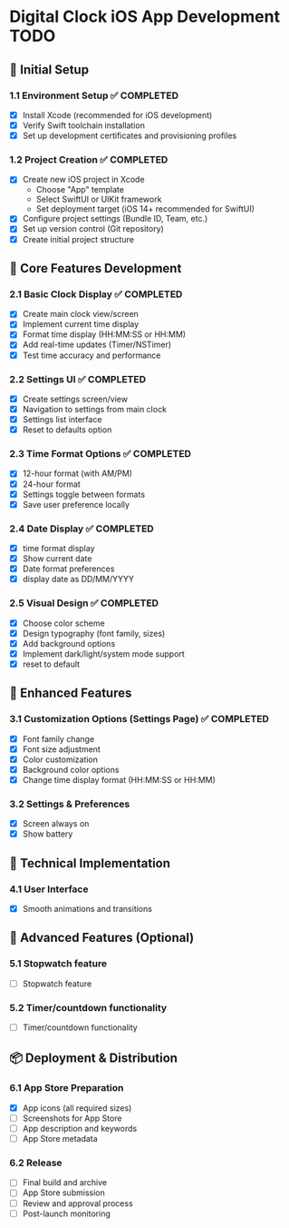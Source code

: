 # Digital Clock iOS App Development TODO

## 🚀 Initial Setup

### 1.1 Environment Setup ✅ COMPLETED
- [x] Install Xcode (recommended for iOS development)
- [x] Verify Swift toolchain installation
- [x] Set up development certificates and provisioning profiles

### 1.2 Project Creation ✅ COMPLETED
- [x] Create new iOS project in Xcode
  - Choose "App" template
  - Select SwiftUI or UIKit framework
  - Set deployment target (iOS 14+ recommended for SwiftUI)
- [x] Configure project settings (Bundle ID, Team, etc.)
- [x] Set up version control (Git repository)
- [x] Create initial project structure

## 📱 Core Features Development

### 2.1 Basic Clock Display ✅ COMPLETED
- [x] Create main clock view/screen
- [x] Implement current time display
- [x] Format time display (HH:MM:SS or HH:MM)
- [x] Add real-time updates (Timer/NSTimer)
- [x] Test time accuracy and performance

### 2.2 Settings UI ✅ COMPLETED
- [x] Create settings screen/view
- [x] Navigation to settings from main clock
- [x] Settings list interface
- [x] Reset to defaults option

### 2.3 Time Format Options ✅ COMPLETED
- [x] 12-hour format (with AM/PM)
- [x] 24-hour format
- [x] Settings toggle between formats
- [x] Save user preference locally

### 2.4 Date Display ✅ COMPLETED
- [x] time format display 
- [x] Show current date
- [x] Date format preferences
- [x] display date as DD/MM/YYYY 

### 2.5 Visual Design ✅ COMPLETED
- [x] Choose color scheme
- [x] Design typography (font family, sizes)
- [x] Add background options
- [x] Implement dark/light/system mode support
- [x] reset to default

## 🎨 Enhanced Features

### 3.1 Customization Options (Settings Page) ✅ COMPLETED
- [x] Font family change
- [x] Font size adjustment
- [x] Color customization
- [x] Background color options
- [x] Change time display format (HH:MM:SS or HH:MM)

### 3.2 Settings & Preferences
- [x] Screen always on 
- [x] Show battery

## 🔧 Technical Implementation
### 4.1 User Interface
- [x] Smooth animations and transitions

## 🚀 Advanced Features (Optional)

### 5.1 Stopwatch feature
- [ ] Stopwatch feature

### 5.2 Timer/countdown functionality
- [ ] Timer/countdown functionality

## 📦 Deployment & Distribution

### 6.1 App Store Preparation
- [x] App icons (all required sizes)
- [ ] Screenshots for App Store
- [ ] App description and keywords
- [ ] App Store metadata

### 6.2 Release
- [ ] Final build and archive
- [ ] App Store submission
- [ ] Review and approval process
- [ ] Post-launch monitoring
